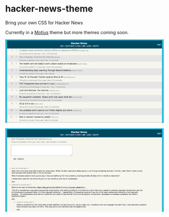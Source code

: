 # hacker-news-theme
Bring your own CSS for Hacker News

Currently in a [Motius](https://www.motius.de/en/) theme but more themes coming soon.

![Hacker News Homepage](screenshots/HackerNews_Homepage.png?raw=true "Standard view")

![Hacker News Subpage](screenshots/HackerNews_Subpage.png?raw=true "Standard view")
